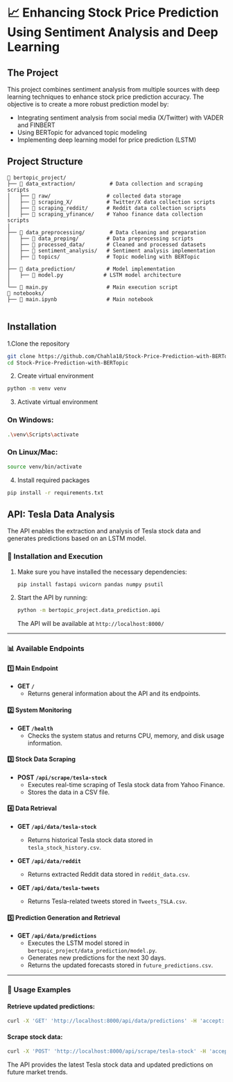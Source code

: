 # 📈 Enhancing Stock Price Prediction Using Sentiment Analysis and Deep Learning

## The Project
This project combines sentiment analysis from multiple sources with deep learning techniques to enhance stock price prediction accuracy. The objective is to create a more robust prediction model by:

* Integrating sentiment analysis from social media (X/Twitter) with VADER and FINBERT
* Using BERTopic for advanced topic modeling 
* Implementing deep learning model for price prediction (LSTM)


## Project Structure

```text
📁 bertopic_project/
├── 📁 data_extraction/           # Data collection and scraping scripts
│   ├── 📁 raw/                  # collected data storage
│   ├── 📁 scraping_X/           # Twitter/X data collection scripts
│   ├── 📁 scraping_reddit/      # Reddit data collection scripts
│   ├── 📁 scraping_yfinance/    # Yahoo finance data collection scripts
│
├── 📁 data_preprocessing/        # Data cleaning and preparation
│   ├── 📁 data_preping/         # Data preprocessing scripts
│   ├── 📁 processed_data/       # Cleaned and processed datasets
│   ├── 📁 sentiment_analysis/   # Sentiment analysis implementation 
│   ├── 📁 topics/               # Topic modeling with BERTopic
│
├── 📁 data_prediction/          # Model implementation
│   ├── 📄 model.py             # LSTM model architecture
│
└── 📄 main.py                   # Main execution script
📁 notebooks/
├── 📄 main.ipynb                # Main notebook


```

## Installation
 1.Clone the repository

```bash
git clone https://github.com/Chahla18/Stock-Price-Prediction-with-BERTopic.git
cd Stock-Price-Prediction-with-BERTopic
```
2. Create virtual environment
```bash
python -m venv venv
```
3. Activate virtual environment

### On Windows:
```bash
.\venv\Scripts\activate
```
### On Linux/Mac:
```bash
source venv/bin/activate
```
4. Install required packages
```bash
pip install -r requirements.txt
```

## API: Tesla Data Analysis

The API enables the extraction and analysis of Tesla stock data and generates predictions based on an LSTM model.

### 📌 Installation and Execution

1. Make sure you have installed the necessary dependencies:  
   ```bash
   pip install fastapi uvicorn pandas numpy psutil
   ```

2. Start the API by running:  
   ```bash
   python -m bertopic_project.data_prediction.api
   ```
   The API will be available at `http://localhost:8000/`

---

### 📊 Available Endpoints

#### **1️⃣ Main Endpoint**
- **GET `/`**  
  - Returns general information about the API and its endpoints.

#### **2️⃣ System Monitoring**
- **GET `/health`**  
  - Checks the system status and returns CPU, memory, and disk usage information.

#### **3️⃣ Stock Data Scraping**
- **POST `/api/scrape/tesla-stock`**  
  - Executes real-time scraping of Tesla stock data from Yahoo Finance.  
  - Stores the data in a CSV file.

#### **4️⃣ Data Retrieval**
- **GET `/api/data/tesla-stock`**  
  - Returns historical Tesla stock data stored in `tesla_stock_history.csv`.

- **GET `/api/data/reddit`**  
  - Returns extracted Reddit data stored in `reddit_data.csv`.

- **GET `/api/data/tesla-tweets`**  
  - Returns Tesla-related tweets stored in `Tweets_TSLA.csv`.

#### **5️⃣ Prediction Generation and Retrieval**
- **GET `/api/data/predictions`**  
  - Executes the LSTM model stored in `bertopic_project/data_prediction/model.py`.  
  - Generates new predictions for the next 30 days.  
  - Returns the updated forecasts stored in `future_predictions.csv`.

---

### 🚀 Usage Examples

#### Retrieve updated predictions:
```bash
curl -X 'GET' 'http://localhost:8000/api/data/predictions' -H 'accept: application/json'
```

#### Scrape stock data:
```bash
curl -X 'POST' 'http://localhost:8000/api/scrape/tesla-stock' -H 'accept: application/json'
```

The API provides the latest Tesla stock data and updated predictions on future market trends.
